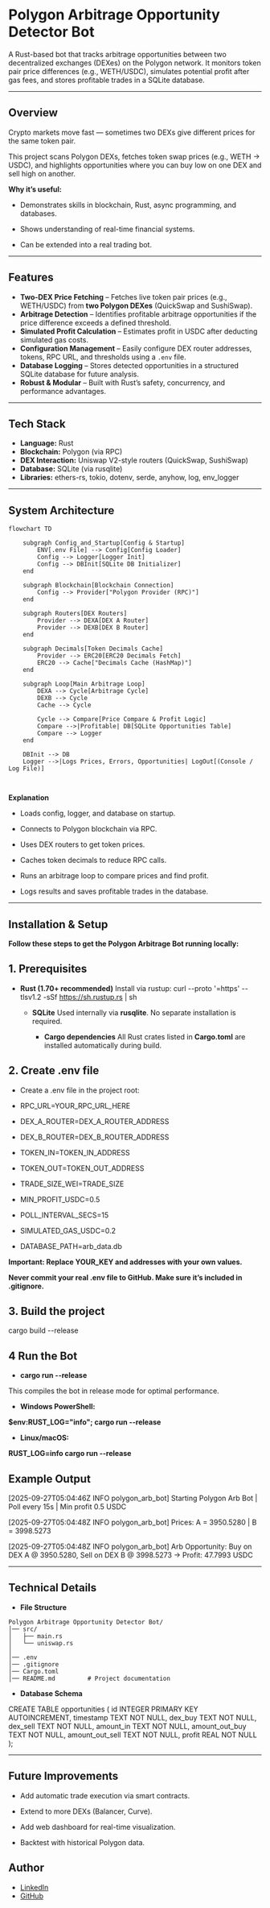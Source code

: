 # Polygon Arbitrage Opportunity Detector Bot

A Rust-based bot that tracks arbitrage opportunities between two decentralized exchanges (DEXes) on the Polygon network. It monitors token pair price differences (e.g., WETH/USDC), simulates potential profit after gas fees, and stores profitable trades in a SQLite database.

---

## Overview

Crypto markets move fast — sometimes two DEXs give different prices for the same token pair.

This project scans Polygon DEXs, fetches token swap prices (e.g., WETH → USDC), and highlights opportunities where you can buy low on one DEX and sell high on another.

**Why it’s useful:**

- Demonstrates skills in blockchain, Rust, async programming, and databases.

- Shows understanding of real-time financial systems.

- Can be extended into a real trading bot.

---

## Features

- **Two-DEX Price Fetching** – Fetches live token pair prices (e.g., WETH/USDC) from **two Polygon DEXes** (QuickSwap and SushiSwap).  
- **Arbitrage Detection** – Identifies profitable arbitrage opportunities if the price difference exceeds a defined threshold.  
- **Simulated Profit Calculation** – Estimates profit in USDC after deducting simulated gas costs.  
- **Configuration Management** – Easily configure DEX router addresses, tokens, RPC URL, and thresholds using a `.env` file.  
- **Database Logging** – Stores detected opportunities in a structured SQLite database for future analysis.  
- **Robust & Modular** – Built with Rust’s safety, concurrency, and performance advantages.  

---

## Tech Stack

- **Language:** Rust  
- **Blockchain:** Polygon (via RPC)  
- **DEX Interaction:** Uniswap V2-style routers (QuickSwap, SushiSwap)  
- **Database:** SQLite (via rusqlite)  
- **Libraries:** ethers-rs, tokio, dotenv, serde, anyhow, log, env_logger  

---

##  System Architecture

```mermaid
flowchart TD

    subgraph Config_and_Startup[Config & Startup]
        ENV[.env File] --> Config[Config Loader]
        Config --> Logger[Logger Init]
        Config --> DBInit[SQLite DB Initializer]
    end

    subgraph Blockchain[Blockchain Connection]
        Config --> Provider["Polygon Provider (RPC)"]
    end

    subgraph Routers[DEX Routers]
        Provider --> DEXA[DEX A Router]
        Provider --> DEXB[DEX B Router]
    end

    subgraph Decimals[Token Decimals Cache]
        Provider --> ERC20[ERC20 Decimals Fetch]
        ERC20 --> Cache["Decimals Cache (HashMap)"]
    end

    subgraph Loop[Main Arbitrage Loop]
        DEXA --> Cycle[Arbitrage Cycle]
        DEXB --> Cycle
        Cache --> Cycle

        Cycle --> Compare[Price Compare & Profit Logic]
        Compare -->|Profitable| DB[SQLite Opportunities Table]
        Compare --> Logger
    end

    DBInit --> DB
    Logger -->|Logs Prices, Errors, Opportunities| LogOut[(Console / Log File)]

                                                                                             
```


 **Explanation**

- Loads config, logger, and database on startup.

- Connects to Polygon blockchain via RPC.

- Uses DEX routers to get token prices.

- Caches token decimals to reduce RPC calls.

- Runs an arbitrage loop to compare prices and find profit.

- Logs results and saves profitable trades in the database.

---

## Installation & Setup

**Follow these steps to get the Polygon Arbitrage Bot running locally:**

## 1. Prerequisites

- **Rust (1.70+ recommended)**
  Install via rustup:
  curl --proto '=https' --tlsv1.2 -sSf https://sh.rustup.rs | sh

  - **SQLite**
    Used internally via **rusqlite**. No separate installation is required.

    - **Cargo dependencies**
      All Rust crates listed in **Cargo.toml** are installed automatically during build.


## 2. Create .env file

- Create a .env file in the project root:

- RPC_URL=YOUR_RPC_URL_HERE

- DEX_A_ROUTER=DEX_A_ROUTER_ADDRESS

- DEX_B_ROUTER=DEX_B_ROUTER_ADDRESS

- TOKEN_IN=TOKEN_IN_ADDRESS

- TOKEN_OUT=TOKEN_OUT_ADDRESS

- TRADE_SIZE_WEI=TRADE_SIZE

- MIN_PROFIT_USDC=0.5

- POLL_INTERVAL_SECS=15

- SIMULATED_GAS_USDC=0.2

- DATABASE_PATH=arb_data.db



**Important: Replace YOUR_KEY and addresses with your own values.**

**Never commit your real .env file to GitHub. Make sure it’s included in .gitignore.**


## 3. Build the project

cargo build --release


## 4 Run the Bot

- **cargo run --release**
  
This compiles the bot in release mode for optimal performance.

- **Windows PowerShell:**
  
**$env:RUST_LOG="info"; cargo run --release**

- **Linux/macOS:**
 
**RUST_LOG=info cargo run --release**


## Example Output

[2025-09-27T05:04:46Z INFO  polygon_arb_bot] Starting Polygon Arb Bot | Poll every 15s | Min profit 0.5 USDC

[2025-09-27T05:04:48Z INFO  polygon_arb_bot] Prices: A = 3950.5280 | B = 3998.5273

[2025-09-27T05:04:48Z INFO  polygon_arb_bot]  Arb Opportunity: Buy on DEX A @ 3950.5280, Sell on DEX B @ 3998.5273 → Profit: 47.7993 USDC

---

## Technical Details

- **File Structure**

```plaintext
Polygon Arbitrage Opportunity Detector Bot/
│── src/
│   ├── main.rs       
│   └── uniswap.rs   
│
│── .env             
│── .gitignore       
│── Cargo.toml      
│── README.md         # Project documentation
```

- **Database Schema**

CREATE TABLE opportunities (
    id INTEGER PRIMARY KEY AUTOINCREMENT,
    timestamp TEXT NOT NULL,
    dex_buy TEXT NOT NULL,
    dex_sell TEXT NOT NULL,
    amount_in TEXT NOT NULL,
    amount_out_buy TEXT NOT NULL,
    amount_out_sell TEXT NOT NULL,
    profit REAL NOT NULL
);

---

## Future Improvements

- Add automatic trade execution via smart contracts.

- Extend to more DEXs (Balancer, Curve).

- Add web dashboard for real-time visualization.

- Backtest with historical Polygon data.

## Author

- [LinkedIn](https://www.linkedin.com/in/gouravmehar/)  
- [GitHub](https://github.com/Gourv2004/polygon-arb-bot)











